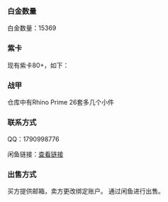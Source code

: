 

### 白金数量
白金数量：15369

### 紫卡
现有紫卡80+，如下：

### 战甲
仓库中有Rhino Prime 26套多几个小件

### 联系方式
QQ：1790998776

闲鱼链接：[查看链接](https://market.m.taobao.com/app/idleFish-F2e/widle-taobao-rax/page-detail?wh_weex=true&wx_navbar_transparent=true&id=586955640190&ut_sk=1.V5LXy4Kk7H0DAD6CDTere82L_21407387_1550482374860.Copy.detail.586955640190.2971001225&forceFlush=1)

### 出售方式
买方提供邮箱，卖方更改绑定账户。
通过闲鱼进行出售。
